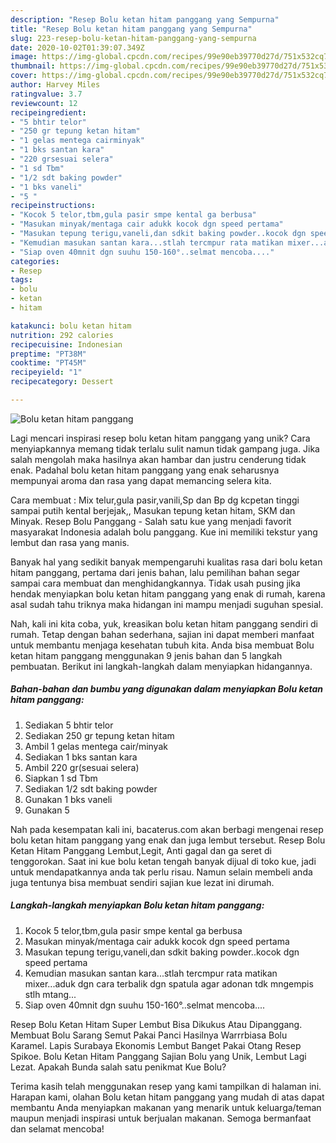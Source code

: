 ```yaml
---
description: "Resep Bolu ketan hitam panggang yang Sempurna"
title: "Resep Bolu ketan hitam panggang yang Sempurna"
slug: 223-resep-bolu-ketan-hitam-panggang-yang-sempurna
date: 2020-10-02T01:39:07.349Z
image: https://img-global.cpcdn.com/recipes/99e90eb39770d27d/751x532cq70/bolu-ketan-hitam-panggang-foto-resep-utama.jpg
thumbnail: https://img-global.cpcdn.com/recipes/99e90eb39770d27d/751x532cq70/bolu-ketan-hitam-panggang-foto-resep-utama.jpg
cover: https://img-global.cpcdn.com/recipes/99e90eb39770d27d/751x532cq70/bolu-ketan-hitam-panggang-foto-resep-utama.jpg
author: Harvey Miles
ratingvalue: 3.7
reviewcount: 12
recipeingredient:
- "5 bhtir telor"
- "250 gr tepung ketan hitam"
- "1 gelas mentega cairminyak"
- "1 bks santan kara"
- "220 grsesuai selera"
- "1 sd Tbm"
- "1/2 sdt baking powder"
- "1 bks vaneli"
- "5 "
recipeinstructions:
- "Kocok 5 telor,tbm,gula pasir smpe kental ga berbusa"
- "Masukan minyak/mentaga cair adukk kocok dgn speed pertama"
- "Masukan tepung terigu,vaneli,dan sdkit baking powder..kocok dgn speed pertama"
- "Kemudian masukan santan kara...stlah tercmpur rata matikan mixer...aduk dgn cara terbalik dgn spatula agar adonan tdk mngempis stlh mtang..."
- "Siap oven 40mnit dgn suuhu 150-160°..selmat mencoba...."
categories:
- Resep
tags:
- bolu
- ketan
- hitam

katakunci: bolu ketan hitam 
nutrition: 292 calories
recipecuisine: Indonesian
preptime: "PT38M"
cooktime: "PT45M"
recipeyield: "1"
recipecategory: Dessert

---
```



![Bolu ketan hitam panggang](https://img-global.cpcdn.com/recipes/99e90eb39770d27d/751x532cq70/bolu-ketan-hitam-panggang-foto-resep-utama.jpg)

Lagi mencari inspirasi resep bolu ketan hitam panggang yang unik? Cara menyiapkannya memang tidak terlalu sulit namun tidak gampang juga. Jika salah mengolah maka hasilnya akan hambar dan justru cenderung tidak enak. Padahal bolu ketan hitam panggang yang enak seharusnya mempunyai aroma dan rasa yang dapat memancing selera kita.

Cara membuat : Mix telur,gula pasir,vanili,Sp dan Bp dg kcpetan tinggi sampai putih kental berjejak,, Masukan tepung ketan hitam, SKM dan Minyak. Resep Bolu Panggang - Salah satu kue yang menjadi favorit masyarakat Indonesia adalah bolu panggang. Kue ini memiliki tekstur yang lembut dan rasa yang manis.

Banyak hal yang sedikit banyak mempengaruhi kualitas rasa dari bolu ketan hitam panggang, pertama dari jenis bahan, lalu pemilihan bahan segar sampai cara membuat dan menghidangkannya. Tidak usah pusing jika hendak menyiapkan bolu ketan hitam panggang yang enak di rumah, karena asal sudah tahu triknya maka hidangan ini mampu menjadi suguhan spesial.


Nah, kali ini kita coba, yuk, kreasikan bolu ketan hitam panggang sendiri di rumah. Tetap dengan bahan sederhana, sajian ini dapat memberi manfaat untuk membantu menjaga kesehatan tubuh kita. Anda bisa membuat Bolu ketan hitam panggang menggunakan 9 jenis bahan dan 5 langkah pembuatan. Berikut ini langkah-langkah dalam menyiapkan hidangannya.

<!--inarticleads1-->

##### Bahan-bahan dan bumbu yang digunakan dalam menyiapkan Bolu ketan hitam panggang:

1. Sediakan 5 bhtir telor
1. Sediakan 250 gr tepung ketan hitam
1. Ambil 1 gelas mentega cair/minyak
1. Sediakan 1 bks santan kara
1. Ambil 220 gr(sesuai selera)
1. Siapkan 1 sd Tbm
1. Sediakan 1/2 sdt baking powder
1. Gunakan 1 bks vaneli
1. Gunakan 5 


Nah pada kesempatan kali ini, bacaterus.com akan berbagi mengenai resep bolu ketan hitam panggang yang enak dan juga lembut tersebut. Resep Bolu Ketan Hitam Panggang Lembut,Legit, Anti gagal dan ga seret di tenggorokan. Saat ini kue bolu ketan tengah banyak dijual di toko kue, jadi untuk mendapatkannya anda tak perlu risau. Namun selain membeli anda juga tentunya bisa membuat sendiri sajian kue lezat ini dirumah. 

<!--inarticleads2-->

##### Langkah-langkah menyiapkan Bolu ketan hitam panggang:

1. Kocok 5 telor,tbm,gula pasir smpe kental ga berbusa
1. Masukan minyak/mentaga cair adukk kocok dgn speed pertama
1. Masukan tepung terigu,vaneli,dan sdkit baking powder..kocok dgn speed pertama
1. Kemudian masukan santan kara...stlah tercmpur rata matikan mixer...aduk dgn cara terbalik dgn spatula agar adonan tdk mngempis stlh mtang...
1. Siap oven 40mnit dgn suuhu 150-160°..selmat mencoba....


Resep Bolu Ketan Hitam Super Lembut Bisa Dikukus Atau Dipanggang. Membuat Bolu Sarang Semut Pakai Panci Hasilnya Warrrbiasa Bolu Karamel. Lapis Surabaya Ekonomis Lembut Banget Pakai Otang Resep Spikoe. Bolu Ketan Hitam Panggang Sajian Bolu yang Unik, Lembut Lagi Lezat. Apakah Bunda salah satu penikmat Kue Bolu? 

Terima kasih telah menggunakan resep yang kami tampilkan di halaman ini. Harapan kami, olahan Bolu ketan hitam panggang yang mudah di atas dapat membantu Anda menyiapkan makanan yang menarik untuk keluarga/teman maupun menjadi inspirasi untuk berjualan makanan. Semoga bermanfaat dan selamat mencoba!
